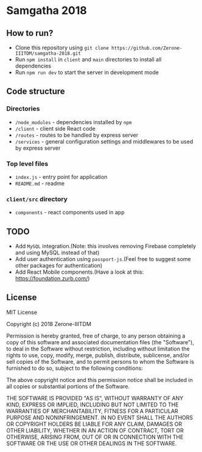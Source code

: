 # Samgatha 2018
## How to run?
* Clone this repository using `git clone https://github.com/Zerone-IIITDM/samgatha-2018.git`
* Run `npm install` in `client` and `main` directories to install all dependencies
* Run `npm run dev` to start the server in development mode

## Code structure 
### Directories
* `/node_modules` - dependencies installed by `npm`
* `/client` - client side React code
* `/routes` - routes to be handled by express server
* `/services` - general configuration settings and middlewares to be used by express server

### Top level files
* `index.js` - entry point for application
* `README.md` - readme 

### `client/src` directory
* `components` - react components used in app

## TODO
* Add `MySQL` integration.(Note: this involves removing Firebase completely and using MySQL instead of that)
* Add user authentication using `passport-js`.(Feel free to suggest some other packages for authentication)
* Add React Mobile components.(Have a look at this: https://foundation.zurb.com/)

## License
MIT License

Copyright (c) 2018 Zerone-IIITDM

Permission is hereby granted, free of charge, to any person obtaining a copy
of this software and associated documentation files (the "Software"), to deal
in the Software without restriction, including without limitation the rights
to use, copy, modify, merge, publish, distribute, sublicense, and/or sell
copies of the Software, and to permit persons to whom the Software is
furnished to do so, subject to the following conditions:

The above copyright notice and this permission notice shall be included in all
copies or substantial portions of the Software.

THE SOFTWARE IS PROVIDED "AS IS", WITHOUT WARRANTY OF ANY KIND, EXPRESS OR
IMPLIED, INCLUDING BUT NOT LIMITED TO THE WARRANTIES OF MERCHANTABILITY,
FITNESS FOR A PARTICULAR PURPOSE AND NONINFRINGEMENT. IN NO EVENT SHALL THE
AUTHORS OR COPYRIGHT HOLDERS BE LIABLE FOR ANY CLAIM, DAMAGES OR OTHER
LIABILITY, WHETHER IN AN ACTION OF CONTRACT, TORT OR OTHERWISE, ARISING FROM,
OUT OF OR IN CONNECTION WITH THE SOFTWARE OR THE USE OR OTHER DEALINGS IN THE
SOFTWARE.
